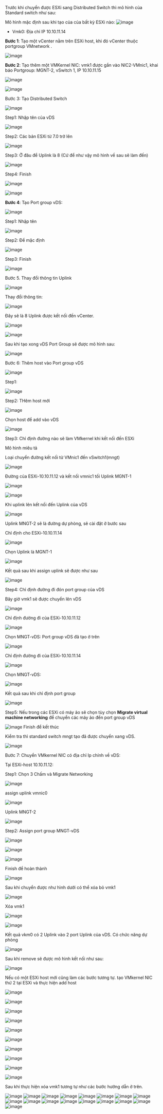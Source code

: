 Trước khi chuyển được ESXi sang Distributed Switch thì mô hình của Standard switch như sau:

Mô hình mặc định sau khi tạo của của bất kỳ ESXi nào:
![image](/images/Screenshot_244.png)

* Vmk0: Địa chỉ IP 10.10.11.14

**Bước 1**: Tạo một vCenter nằm trên ESXi host, khi đó vCenter thuộc portgroup VMnetwork .

![image](/images/Screenshot_246.png)


**Bước 2**: Tạo thêm một VMKernel NIC: vmk1 được gắn vào NIC2-VMnic1, khai báo Portgroup: MGNT-2, vSwitch 1, IP 10.10.11.15

![image](/images/Screenshot_245.png)

![image](/images/Screenshot_247.png)

Bước 3: Tạo Distributed Switch

![image](/images/Screenshot_248.png)

Step1: Nhập tên của vDS

![image](/images/Screenshot_249.png)

Step2: Các bản ESXi từ 7.0 trở lên

![image](/images/Screenshot_250.png)

Step3:  Ở đâu để Uplink là 8 (Cứ để như vậy mô hình về sau sẽ làm đến)

![image](/images/Screenshot_251.png)

Step4: Finish

![image](/images/Screenshot_252.png)


![image](/images/Screenshot_253.png)

**Bước 4**: Tạo Port group vDS:

![image](/images/Screenshot_266.png)

Step1: Nhập tên

![image](/images/Screenshot_267.png)

Step2: Để mặc định

![image](/images/Screenshot_268.png)

Step3: Finish 

![image](/images/Screenshot_269.png)

Bước 5. Thay đổi thông tin Uplink

![image](/images/Screenshot_254.png)

Thay đổi thông tin:

![image](/images/Screenshot_255.png)

Đây sẽ là 8 Uplink được kết nối đến vCenter.

![image](/images/Screenshot_256.png)

![image](/images/Screenshot_257.png)

Sau khi tạo xong vDS Port Group sẽ được mô hình sau:

![image](/images/Screenshot_299.png)

Bước 6: Thêm host vào Port group vDS

![image](/images/Screenshot_258.png)

Step1:

![image](/images/Screenshot_259.png)

Step2: THêm host mới

![image](/images/Screenshot_260.png)

Chọn host để add vào vDS

![image](/images/Screenshot_261.png)

Step3: Chỉ định đường nào sẽ làm VMkernel khi kết nối đến ESXi 

Mô hình miêu tả

Loại chuyển đường kết nối từ VMnic1 đến vSwitch1(mngt) 

![image](/images/Screenshot_300.png)


Đường của ESXi-10.10.11.12
và kết nối vmnic1 tối Uplink MGNT-1

![image](/images/Screenshot_301.png)

![image](/images/Screenshot_262.png)

Khi uplink lên kết nối đến Uplink của vDS

![image](/images/Screenshot_263.png)

Uplink MNGT-2 sẽ là đường dự phòng, sẽ cài đặt ở bước sau

Chỉ định cho ESXi-10.10.11.14

![image](/images/Screenshot_264.png)

Chọn Uplink là MGNT-1

![image](/images/Screenshot_265.png)

Kết quả sau khi assign uplink sẽ được như sau

![image](/images/Screenshot_270.png)


Step4: Chỉ định đường đi đón port group của vDS

Bây giờ vmk1 sẽ được chuyển lên vDS

![image](/images/Screenshot_302.png)

Chỉ định đường đi của ESXi-10.10.11.12

![image](/images/Screenshot_271.png)

Chọn MNGT-vDS: Port group vDS đã tạo ở trên

![image](/images/Screenshot_272.png)

Chỉ định đường đi của ESXi-10.10.11.14

![image](/images/Screenshot_273.png)

Chọn MNGT-vDS:

![image](/images/Screenshot_274.png)

Kết quả sau khi chỉ định port group

![image](/images/Screenshot_275.png)

Step5: Nếu trong các ESXi có máy ảo sẽ chọn tùy chọn **Migrate virtual machine networking** để chuyển các máy ảo đến port group vDS

![image](/images/Screenshot_276.png)
Finish để kết thúc

Kiểm tra thì standard switch mngt tạo đã được chuyển xang vDS.


![image](/images/Screenshot_277.png)

Bước 7: Chuyển VMkernel NIC có địa chỉ Ip chính về vDS:

Tại ESXi-host 10.10.11.12:

Step1: Chọn 3 Chấm và Migrate Networking

![image](/images/Screenshot_278.png)

assign uplink vmnic0

![image](/images/Screenshot_279.png)

Uplink MNGT-2

![image](/images/Screenshot_280.png)

Step2: Assign port group MNGT-vDS

![image](/images/Screenshot_281.png)

![image](/images/Screenshot_282.png)


![image](/images/Screenshot_283.png)

Finish để hoàn thành

![image](/images/Screenshot_284.png)

Sau khi chuyển được như hình dưới có thể xóa bỏ vmk1

![image](/images/Screenshot_285.png)

Xóa vmk1

![image](/images/Screenshot_286.png)

![image](/images/Screenshot_287.png)

Kết quả vkm0 có 2 Uplink vào 2 port Uplink của vDS. Có chức năng dự phòng

![image](/images/Screenshot_288.png)

Sau khi remove sẽ được mô hình kết nối như sau:

![image](/images/Screenshot_303.png)

Nếu có một ESXi host mới cũng làm các bước tương tự. tạo VMkernel NIC thứ 2 tại ESXi 
và thực hiện add host

![image](/images/Screenshot_289.png)

![image](/images/Screenshot_290.png)

![image](/images/Screenshot_291.png)

![image](/images/Screenshot_292.png)

![image](/images/Screenshot_293.png)

![image](/images/Screenshot_294.png)

![image](/images/Screenshot_295.png)

![image](/images/Screenshot_296.png)


![image](/images/Screenshot_297.png)

![image](/images/Screenshot_298.png)

Sau khi thực hiện xóa vmk1 tương tự như các bước hướng dẫn ở trên.






![image](/images/Screenshot_304.png)
![image](/images/Screenshot_305.png)
![image](/images/Screenshot_306.png)
![image](/images/Screenshot_307.png)
![image](/images/Screenshot_308.png)
![image](/images/Screenshot_309.png)
![image](/images/Screenshot_310.png)
![image](/images/Screenshot_311.png)
![image](/images/Screenshot_312.png)
![image](/images/Screenshot_313.png)
![image](/images/Screenshot_314.png)
![image](/images/Screenshot_315.png)
![image](/images/Screenshot_316.png)
![image](/images/Screenshot_317.png)
![image](/images/Screenshot_318.png)
![image](/images/Screenshot_319.png)
![image](/images/Screenshot_320.png)